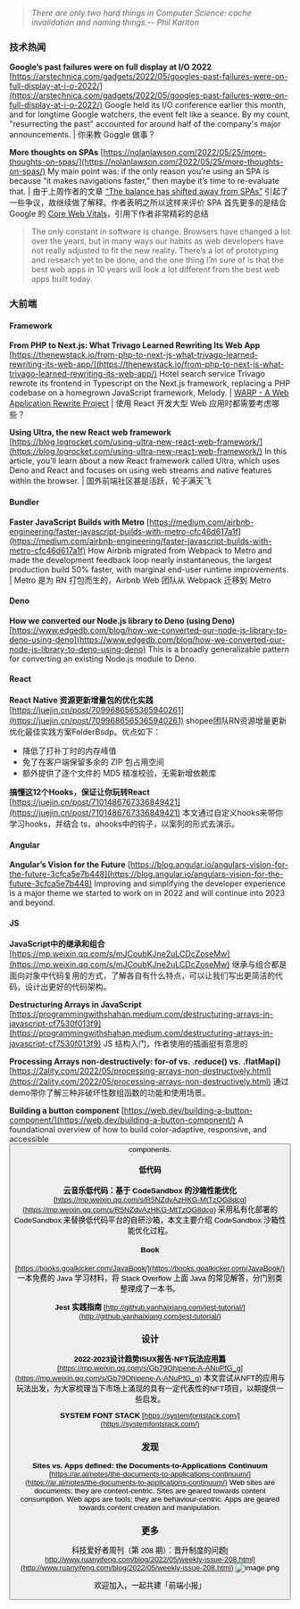 > _There are only two hard things in Computer Science: cache invalidation and naming things.-- Phil Karlton_

### 技术热闻
**Google’s past failures were on full display at I/O 2022**
[https://arstechnica.com/gadgets/2022/05/googles-past-failures-were-on-full-display-at-i-o-2022/](https://arstechnica.com/gadgets/2022/05/googles-past-failures-were-on-full-display-at-i-o-2022/)
Google held its I/O conference earlier this month, and for longtime Google watchers, the event felt like a seance. By my count, "resurrecting the past" accounted for around half of the company's major announcements. | 你来教 Goggle 做事？

**More thoughts on SPAs**
[https://nolanlawson.com/2022/05/25/more-thoughts-on-spas/](https://nolanlawson.com/2022/05/25/more-thoughts-on-spas/)
My main point was: if the only reason you’re using an SPA is because “it makes navigations faster,” then maybe it’s time to re-evaluate that. | 由于上周作者的文章 [“The balance has shifted away from SPAs”](https://nolanlawson.com/2022/05/21/the-balance-has-shifted-away-from-spas/) 引起了一些争议，故继续做了解释。作者表明之所以这样来评价 SPA 首先更多的是结合 Google 的 [Core Web Vitals](https://web.dev/vitals/)，引用下作者非常精彩的总结
> The only constant in software is change. Browsers have changed a lot over the years, but in many ways our habits as web developers have not really adjusted to fit the new reality. There’s a lot of prototyping and research yet to be done, and the one thing I’m sure of is that the best web apps in 10 years will look a lot different from the best web apps built today.


### 大前端
#### Framework
**From PHP to Next.js: What Trivago Learned Rewriting Its Web App**
[https://thenewstack.io/from-php-to-next-js-what-trivago-learned-rewriting-its-web-app/](https://thenewstack.io/from-php-to-next-js-what-trivago-learned-rewriting-its-web-app/)
Hotel search service Trivago rewrote its frontend in Typescript on the Next.js framework, replacing a PHP codebase on a homegrown JavaScript framework, Melody. | [WARP - A Web Application Rewrite Project](https://tech.trivago.com/post/2022-05-16-warp-a-web-application-rewrite-project/) | 使用 React 开发大型 Web 应用时都需要考虑哪些？

**Using Ultra, the new React web framework**
[https://blog.logrocket.com/using-ultra-new-react-web-framework/](https://blog.logrocket.com/using-ultra-new-react-web-framework/)
In this article, you’ll learn about a new React framework called Ultra, which uses Deno and React and focuses on using web streams and native features within the browser. | 国外前端社区甚是活跃，轮子满天飞

#### Bundler
**Faster JavaScript Builds with Metro**
[https://medium.com/airbnb-engineering/faster-javascript-builds-with-metro-cfc46d617a1f](https://medium.com/airbnb-engineering/faster-javascript-builds-with-metro-cfc46d617a1f)
How Airbnb migrated from Webpack to Metro and made the development feedback loop nearly instantaneous, the largest production build 50% faster, with marginal end-user runtime improvements. | Metro 是为 RN 打包而生的，Airbnb Web 团队从 Webpack 迁移到 Metro

#### Deno
**How we converted our Node.js library to Deno (using Deno)**
[https://www.edgedb.com/blog/how-we-converted-our-node-js-library-to-deno-using-deno](https://www.edgedb.com/blog/how-we-converted-our-node-js-library-to-deno-using-deno)
This is a broadly generalizable pattern for converting an existing Node.js module to Deno.

#### React
**React Native 资源更新增量包的优化实践**
[https://juejin.cn/post/7099686565365940261](https://juejin.cn/post/7099686565365940261)
shopee团队RN资源增量更新优化最佳实践方案FolderBsdp。优点如下：

- 降低了打补丁时的内存峰值
- 免了在客户端保留多余的 ZIP 包占用空间
- 额外提供了逐个文件的 MD5 精准校验，无需新增依赖库

**搞懂这12个Hooks，保证让你玩转React**
[https://juejin.cn/post/7101486767336849421](https://juejin.cn/post/7101486767336849421)
本文通过自定义hooks来带你学习hooks，并结合 ts，ahooks中的钩子，以案列的形式去演示。

#### Angular
**Angular’s Vision for the Future**
[https://blog.angular.io/angulars-vision-for-the-future-3cfca5e7b448](https://blog.angular.io/angulars-vision-for-the-future-3cfca5e7b448)
Improving and simplifying the developer experience is a major theme we started to work on in 2022 and will continue into 2023 and beyond.

#### JS
**JavaScript中的继承和组合**
[https://mp.weixin.qq.com/s/mJCoubKJne2uLCDcZoseMw](https://mp.weixin.qq.com/s/mJCoubKJne2uLCDcZoseMw)
继承与组合都是面向对象中代码复用的方式，了解各自有什么特点，可以让我们写出更简洁的代码，设计出更好的代码架构。

**Destructuring Arrays in JavaScript**
[https://programmingwithshahan.medium.com/destructuring-arrays-in-javascript-cf7530f013f9](https://programmingwithshahan.medium.com/destructuring-arrays-in-javascript-cf7530f013f9)
JS 结构入门，作者使用的插画挺有意思的

**Processing Arrays non-destructively: for-of vs. .reduce() vs. .flatMap()**
[https://2ality.com/2022/05/processing-arrays-non-destructively.html](https://2ality.com/2022/05/processing-arrays-non-destructively.html)
通过demo带你了解三种非破坏性数组函数的功能和使用场景。

**Building a button component**
[https://web.dev/building-a-button-component/](https://web.dev/building-a-button-component/)
A foundational overview of how to build color-adaptive, responsive, and accessible <button> components.

#### 低代码
**云音乐低代码：基于 CodeSandbox 的沙箱性能优化**
[https://mp.weixin.qq.com/s/R5NZdvAzHKG-MtTzQG8dcg](https://mp.weixin.qq.com/s/R5NZdvAzHKG-MtTzQG8dcg)
采用私有化部署的 CodeSandbox 来替换低代码平台的自研沙箱，本文主要介绍 CodeSandbox 沙箱性能优化过程。

#### Book
[https://books.goalkicker.com/JavaBook/](https://books.goalkicker.com/JavaBook/)
一本免费的 Java 学习材料，将 Stack Overflow 上面 Java 的常见解答，分门别类整理成了一本书。

**Jest 实践指南**
[http://github.yanhaixiang.com/jest-tutorial/](http://github.yanhaixiang.com/jest-tutorial/)

### 设计
**2022-2023设计趋势ISUX报告·NFT玩法应用篇**
[https://mp.weixin.qq.com/s/Gb79Ohipene-A-ANuPfG_g](https://mp.weixin.qq.com/s/Gb79Ohipene-A-ANuPfG_g)
本文尝试从NFT的应用与玩法出发，为大家梳理当下市场上涌现的具有一定代表性的NFT项目，以期提供一些启发。

**SYSTEM FONT STACK**
[https://systemfontstack.com/](https://systemfontstack.com/)

### 发现
**Sites vs. Apps defined: the Documents‐to‐Applications Continuum**
[https://ar.al/notes/the-documents-to-applications-continuum/](https://ar.al/notes/the-documents-to-applications-continuum/)
Web sites are documents; they are content‐centric. Sites are geared towards content consumption.
Web apps are tools; they are behaviour‐centric. Apps are geared towards content creation and manipulation.

### 更多
科技爱好者周刊（第 208 期）：晋升制度的问题[
http://www.ruanyifeng.com/blog/2022/05/weekly-issue-208.html](http://www.ruanyifeng.com/blog/2022/05/weekly-issue-208.html)
![image.png](https://cdn.nlark.com/yuque/0/2020/png/85771/1605930034828-7fc81343-651f-4a15-8465-eebe5a23cf61.png#crop=0&crop=0&crop=1&crop=1&height=31&id=C5Hpa&margin=%5Bobject%20Object%5D&name=image.png&originHeight=90&originWidth=2186&originalType=binary&ratio=1&rotation=0&showTitle=false&size=14325&status=done&style=none&title=&width=746)


欢迎加入，一起共建「前端小报」
